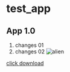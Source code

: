 # test_app

## App 1.0

1. changes 01
2. changes 02
![alien](https://user-images.githubusercontent.com/62228141/140843128-2d1300b0-69bd-4575-a879-e42ffbbb34d7.png)

[click download](https://codeload.github.com/greyson1015/imooc_market/zip/refs/heads/master)
